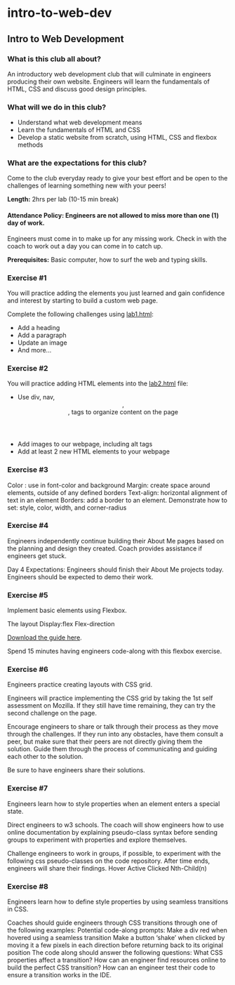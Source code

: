 # intro-to-web-dev
<h2>Intro to Web Development</h2>

<h3>What is this club all about?</h3>
An introductory web development club that will culminate in engineers producing their own website. Engineers will learn the fundamentals of HTML, CSS and discuss good design principles.

<h3>What will we do in this club?</h3>
<ul>
  <li>Understand what web development means
  <li>Learn the fundamentals of HTML and CSS</li>
  <li>Develop a static website from scratch, using HTML, CSS and flexbox methods</li>
</ul>

<h3>What are the expectations for this club?</h3>
<p>Come to the club everyday ready to give your best effort and be open to the challenges of learning something new with your peers! 
</p>
<strong>Length:</strong> 2hrs per lab (10-15 min break) <br>

<h4>Attendance Policy: Engineers are not allowed to miss more than one (1) day of work.</h4>
<p>Engineers must come in to make up for any missing work. Check in with the coach to work out a day you can come in to catch up.</p>

<strong>Prerequisites:</strong> Basic computer, how to surf the web and typing skills. 

<h3>Exercise #1</h3>
<p>You will practice adding the elements you just learned and gain confidence and interest by starting to build a custom web page. </p>
Complete the following challenges using <a href="/exercises/lab1.html">lab1.html</a>:
<ul>
  <li>Add a heading</li>
  <li>Add a paragraph</li>
  <li>Update an image</li>
  <li>And more...</li>
</ul>

<h3>Exercise #2</h3>
<p>You will practice adding HTML elements into the <a href="/exercises/lab2.html">lab2.html</a> file:</p>
<ul>
<li>Use div, nav, <header>, <footer>, <body> tags to organize content on the page</li>
<li>Add images to our webpage, including alt tags</li>
<li>Add at least 2 new HTML elements to your webpage</li>
</ul>

<h3>Exercise #3</h3>

Color : use in font-color and background
Margin: create space around elements, outside of any defined borders
Text-align: horizontal alignment of text in an element
Borders: add a border to an element. Demonstrate how to set: style, color, width, and corner-radius

<h3>Exercise #4</h3>
Engineers independently continue building their About Me pages based on the planning and design they created. Coach provides assistance if engineers get stuck.  

Day 4 Expectations:
Engineers should finish their About Me  projects today.
Engineers should be expected to demo their work.


<h3>Exercise #5</h3>
Implement basic elements using Flexbox.

The layout
Display:flex
Flex-direction

<a href="https://css-tricks.com/wp-content/uploads/2022/02/css-flexbox-poster.png" target="_blank">Download the guide here</a>. 

Spend 15 minutes having engineers code-along with this flexbox exercise.


<h3>Exercise #6</h3>
Engineers practice creating layouts with CSS grid.

Engineers will practice implementing the CSS grid by taking the 1st self assessment on Mozilla. If they still have time remaining, they can try the second challenge on the page.

Encourage engineers to share or talk through their process as they move through the challenges. If they run into any obstacles, have them consult a peer, but make sure that their peers are not directly giving them the solution. Guide them through the process of communicating and guiding each other to the solution. 

Be sure to have engineers share their solutions.

<h3>Exercise #7</h3>
 Engineers learn  how to style properties when an element enters a special state.

Direct engineers to  w3 schools. The coach will show engineers how to use online documentation by explaining pseudo-class syntax before sending groups to experiment with properties and explore themselves.

Challenge engineers to work in groups, if possible, to experiment with the following css pseudo-classes on the code repository.  After time ends, engineers will share their findings. 
Hover
Active
Clicked
Nth-Child(n)


<h3>Exercise #8</h3>
Engineers learn how to define style properties by using seamless transitions in CSS.

Coaches should guide engineers through CSS transitions through one of the following examples:
Potential code-along prompts:
Make a div red when hovered using a seamless transition
Make a button ‘shake’ when clicked by moving it a few pixels in each direction before returning back to its original position
The code along should answer the following questions:
What CSS properties affect a transition?
How can an engineer find resources online to build the perfect CSS transition?
How can an engineer test their code to ensure a transition works in the IDE.












